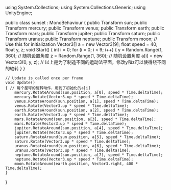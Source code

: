 
using System.Collections;
using System.Collections.Generic;
using UnityEngine;

public class sunset : MonoBehaviour
{
    public Transform sun;
    public Transform mercury;
    public Transform venus;
    public Transform earth;
    public Transform mars;
    public Transform jupiter;
    public Transform saturn;
    public Transform uranus;
    public Transform neptune;
    public Transform moon;
    // Use this for initialization
    Vector3[] a = new Vector3[9];
    float speed = 40;
    float y, z;
    void Start()
    {
        int i = 0;
        for (i = 0; i < 9; i++)
        {
            y = Random.Range(1, 360); // 随机设置角度
            z = Random.Range(1, 360); // 随机设置角度
            a[i] = new Vector3(0, y, z); // 以上是为了制造不同的运动法平面，修改y和z可以使得绕不同的轴转
        }
    }

    // Update is called once per frame
    void Update()
    { // 每个星球的旋转动作，用到了初始化的a[i]
        mercury.RotateAround(sun.position, a[0], speed * Time.deltaTime);
        mercury.Rotate(Vector3.up * speed * Time.deltaTime);
        venus.RotateAround(sun.position, a[1], speed * Time.deltaTime);
        venus.Rotate(Vector3.up * speed * Time.deltaTime);
        earth.RotateAround(sun.position, a[2], speed * Time.deltaTime);
        earth.Rotate(Vector3.up * speed * Time.deltaTime);
        mars.RotateAround(sun.position, a[3], speed * Time.deltaTime);
        mars.Rotate(Vector3.up * speed * Time.deltaTime);
        jupiter.RotateAround(sun.position, a[4], speed * Time.deltaTime);
        jupiter.Rotate(Vector3.up * speed * Time.deltaTime);
        saturn.RotateAround(sun.position, a[5], speed * Time.deltaTime);
        saturn.Rotate(Vector3.up * speed * Time.deltaTime);
        uranus.RotateAround(sun.position, a[6], speed * Time.deltaTime);
        uranus.Rotate(Vector3.up * speed * Time.deltaTime);
        neptune.RotateAround(sun.position, a[7], speed * Time.deltaTime);
        neptune.Rotate(Vector3.up * speed * Time.deltaTime);
        moon.RotateAround(earth.position, Vector3.right, 400 * Time.deltaTime);
    }
}
